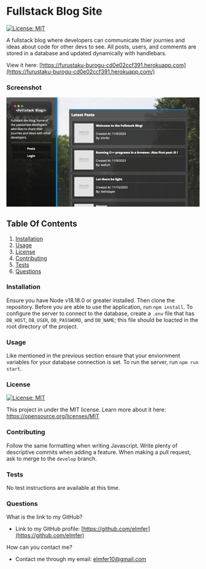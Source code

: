 # Fullstack Blog Site

 [![License: MIT](https://img.shields.io/badge/License-MIT-yellow.svg)](https://opensource.org/licenses/MIT)
 
A fullstack blog where developers can communicate thier journies and ideas about code for other devs to see. All posts, users, and comments are stored in a database and updated dynamically with handlebars.

 View it here: [https://furustaku-burogu-cd0e02ccf391.herokuapp.com](https://furustaku-burogu-cd0e02ccf391.herokuapp.com/)

 ### Screenshot
 ![Screenshot](./assets/images/screenshot.png)
 
## Table Of Contents
1. [Installation](#installation)
2. [Usage](#usage)
3. [License](#license)
4. [Contributing](#contributing)
5. [Tests](#tests)
6. [Questions](#questions)
 
### Installation
 
Ensure you have Node v18.18.0 or greater installed. Then clone the repository. Before you are able to use the application, run `npm install`. To configure the server to connect to the database, create a `.env` file that has `DB_HOST`, `DB_USER`, `DB_PASSWORD`, and `DB_NAME`; this file should be loacted in the root directory of the project.
 
### Usage
 
Like mentioned in the previous section ensure that your enviornment variables for your database connection is set. To run the server, run `npm run start`.
 
### License
 
 [![License: MIT](https://img.shields.io/badge/License-MIT-yellow.svg)](https://opensource.org/licenses/MIT)

This project in under the MIT license. Learn more about it here: https://opensource.org/licenses/MIT
 
### Contributing
 
Follow the same formatting when writing Javascript. Write plenty of descriptive commits when adding a feature. When making a pull request, ask to merge to the `develop` branch.
 
### Tests
 
No test instructions are available at this time.
 
### Questions
 
What is the link to my GitHub?
 
- Link to my GitHub profile: [https://github.com/elmfer](https://github.com/elmfer)
 
How can you contact me?
 
- Contact me through my email: [elmfer10@gmail.com](mailto:elmfer10@gmail.com)
